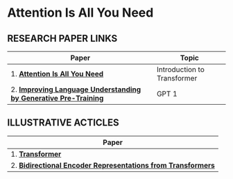 # Attention Is All You Need


## RESEARCH PAPER LINKS
| Paper | Topic |
| ----- | -----|
| 1. [**Attention Is All You Need**](https://proceedings.neurips.cc/paper/2017/file/3f5ee243547dee91fbd053c1c4a845aa-Paper.pdf) | Introduction to Transformer |
| 2. [**Improving Language Understanding by Generative Pre-Training**](https://s3-us-west-2.amazonaws.com/openai-assets/research-covers/language-unsupervised/language_understanding_paper.pdf) | GPT 1 |


## ILLUSTRATIVE ACTICLES

| Paper |
| ----- | 
| 1. [**Transformer**]( http://jalammar.github.io/illustrated-transformer/)
| 2. [**Bidirectional Encoder Representations from Transformers**](http://jalammar.github.io/illustrated-bert/) 
